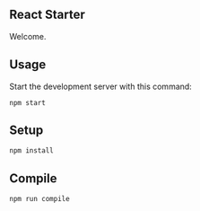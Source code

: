 React Starter
---

Welcome.


Usage
---

Start the development server with this command:

```
npm start
```


 
Setup
---

```
npm install
```

Compile
---

```
npm run compile
```
